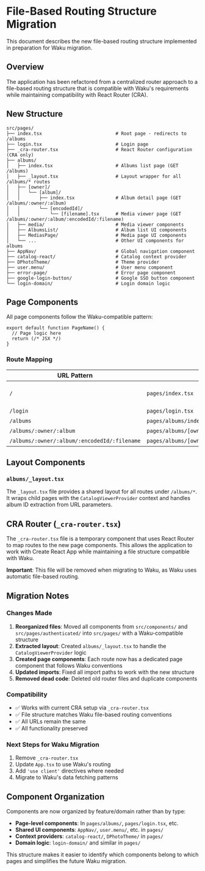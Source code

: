 # File-Based Routing Structure Migration

This document describes the new file-based routing structure implemented in preparation for Waku migration.

## Overview

The application has been refactored from a centralized router approach to a file-based routing structure that is compatible with Waku's requirements while maintaining compatibility with React Router (CRA).

## New Structure

```
src/pages/
├── index.tsx                           # Root page - redirects to /albums
├── login.tsx                           # Login page
├── _cra-router.tsx                     # React Router configuration (CRA only)
├── albums/
│   ├── index.tsx                       # Albums list page (GET /albums)
│   ├── _layout.tsx                     # Layout wrapper for all /albums/* routes
│   ├── [owner]/
│   │   └── [album]/
│   │       ├── index.tsx               # Album detail page (GET /albums/:owner/:album)
│   │       └── [encodedId]/
│   │           └── [filename].tsx      # Media viewer page (GET /albums/:owner/:album/:encodedId/:filename)
│   ├── media/                          # Media viewer components
│   ├── AlbumsList/                     # Album list UI components
│   ├── MediasPage/                     # Media page UI components
│   └── ...                             # Other UI components for albums
├── AppNav/                             # Global navigation component
├── catalog-react/                      # Catalog context provider
├── DPhotoTheme/                        # Theme provider
├── user.menu/                          # User menu component
├── error-page/                         # Error page component
├── google-login-button/                # Google SSO button component
└── login-domain/                       # Login domain logic
```

## Page Components

All page components follow the Waku-compatible pattern:

```tsx
export default function PageName() {
  // Page logic here
  return (/* JSX */)
}
```

### Route Mapping

| URL Pattern | File Path | Component |
|------------|-----------|-----------|
| `/` | `pages/index.tsx` | IndexPage (redirects to /albums) |
| `/login` | `pages/login.tsx` | LoginPage |
| `/albums` | `pages/albums/index.tsx` | AlbumsIndexPage |
| `/albums/:owner/:album` | `pages/albums/[owner]/[album]/index.tsx` | AlbumPage |
| `/albums/:owner/:album/:encodedId/:filename` | `pages/albums/[owner]/[album]/[encodedId]/[filename].tsx` | MediaPage |

## Layout Components

### `albums/_layout.tsx`

The `_layout.tsx` file provides a shared layout for all routes under `/albums/*`. It wraps child pages with the `CatalogViewerProvider` context and handles album ID extraction from URL parameters.

## CRA Router (`_cra-router.tsx`)

The `_cra-router.tsx` file is a temporary component that uses React Router to map routes to the new page components. This allows the application to work with Create React App while maintaining a file structure compatible with Waku.

**Important**: This file will be removed when migrating to Waku, as Waku uses automatic file-based routing.

## Migration Notes

### Changes Made

1. **Reorganized files**: Moved all components from `src/components/` and `src/pages/authenticated/` into `src/pages/` with a Waku-compatible structure
2. **Extracted layout**: Created `albums/_layout.tsx` to handle the `CatalogViewerProvider` logic
3. **Created page components**: Each route now has a dedicated page component that follows Waku conventions
4. **Updated imports**: Fixed all import paths to work with the new structure
5. **Removed dead code**: Deleted old router files and duplicate components

### Compatibility

- ✅ Works with current CRA setup via `_cra-router.tsx`
- ✅ File structure matches Waku file-based routing conventions
- ✅ All URLs remain the same
- ✅ All functionality preserved

### Next Steps for Waku Migration

1. Remove `_cra-router.tsx`
2. Update `App.tsx` to use Waku's routing
3. Add `'use client'` directives where needed
4. Migrate to Waku's data fetching patterns

## Component Organization

Components are now organized by feature/domain rather than by type:

- **Page-level components**: In `pages/albums/`, `pages/login.tsx`, etc.
- **Shared UI components**: `AppNav/`, `user.menu/`, etc. in `pages/`
- **Context providers**: `catalog-react/`, `DPhotoTheme/` in `pages/`
- **Domain logic**: `login-domain/` and similar in `pages/`

This structure makes it easier to identify which components belong to which pages and simplifies the future Waku migration.
